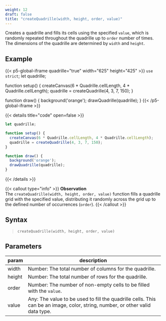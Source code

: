 ```yaml
---
weight: 12
draft: false
title: "createQuadrille(width, height, order, value)"
---
```


Creates a quadrille and fills its cells using the specified `value`, which is randomly repeated throughout the quadrille up to `order` number of times. The dimensions of the quadrille are determined by `width` and `height`.

## Example

{{< p5-global-iframe quadrille="true" width="625" height="425" >}}
`use strict`;
let quadrille;

function setup() {
  createCanvas(6 * Quadrille.cellLength, 4 * Quadrille.cellLength);
  quadrille = createQuadrille(4, 3, 7, 150);
}

function draw() {
  background('orange');
  drawQuadrille(quadrille);
}
{{< /p5-global-iframe >}}

{{< details title="code" open=false >}}
```js
let quadrille;

function setup() {
  createCanvas(6 * Quadrille.cellLength, 4 * Quadrille.cellLength);
  quadrille = createQuadrille(4, 3, 7, 150);
}

function draw() {
  background('orange');
  drawQuadrille(quadrille);
}
```
{{< /details >}}

{{< callout type="info" >}}
**Observation**\
The `createQuadrille(width, height, order, value)` function fills a quadrille grid with the specified value, distributing it randomly across the grid up to the defined number of occurrences (`order`).
{{< /callout >}}

## Syntax

> `createQuadrille(width, height, order, value)`

## Parameters

| param  | description                                                                                                                                        |
|--------|----------------------------------------------------------------------------------------------------------------------------------------------------|
| width  | Number: The total number of columns for the quadrille.                                                                                              |
| height | Number: The total number of rows for the quadrille.                                                                                                |
| order  | Number: The number of non-empty cells to be filled with the `value`.                                                                                |
| value  | Any: The value to be used to fill the quadrille cells. This can be an image, color, string, number, or other valid data type.                       |